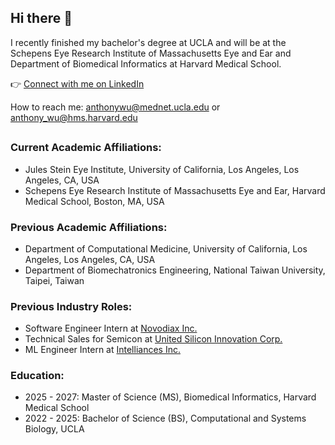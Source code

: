 ## Hi there 👋

I recently finished my bachelor's degree at UCLA and will be at the Schepens Eye Research Institute of Massachusetts Eye and Ear and Department of Biomedical Informatics at Harvard Medical School.

👉 [Connect with me on LinkedIn](https://www.linkedin.com/in/anthonytkwu/)

How to reach me: [anthonywu@mednet.ucla.edu](mailto:anthonywu@mednet.ucla.edu) or [anthony_wu@hms.harvard.edu](mailto:anthony_wu@hms.harvard.edu)

## 
### Current Academic Affiliations:
- Jules Stein Eye Institute, University of California, Los Angeles, Los Angeles, CA, USA
- Schepens Eye Research Institute of Massachusetts Eye and Ear, Harvard Medical School, Boston, MA, USA

### Previous Academic Affiliations:
- Department of Computational Medicine, University of California, Los Angeles, Los Angeles, CA, USA
- Department of Biomechatronics Engineering, National Taiwan University, Taipei, Taiwan

### Previous Industry Roles:
- Software Engineer Intern at [Novodiax Inc.](https://www.novodiax.com/)
- Technical Sales for Semicon at [United Silicon Innovation Corp.](https://usinnoc.com/)
- ML Engineer Intern at [Intelliances Inc.](https://www.intelliances.com)

### Education:
- 2025 - 2027: Master of Science (MS), Biomedical Informatics, Harvard Medical School
- 2022 - 2025: Bachelor of Science (BS), Computational and Systems Biology, UCLA
